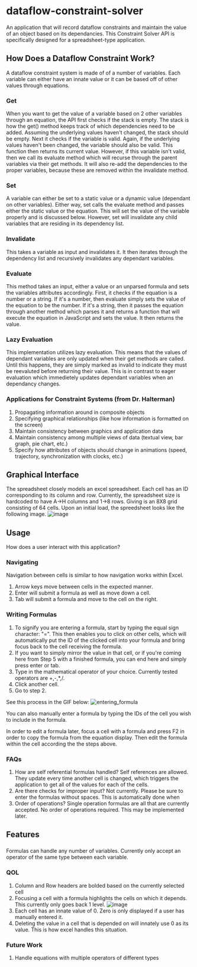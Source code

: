 # dataflow-constraint-solver
 An application that will record dataflow constraints and maintain the value of an object based on its dependancies. This Constraint Solver API is specifically designed for a spreadsheet-type application.

## How Does a Dataflow Constraint Work?
A dataflow constraint system is made of of a number of variables. Each variable can either have an innate value or it can be based off of other values through equations.
### Get
When you want to get the value of a variable based on 2 other variables through an equation, the API first checks if the stack is empty. The stack is how the get() method keeps track of which dependencies need to be added. Assuming the underlying values haven't changed, the stack should be empty. Next it checks if the variable is valid. Again, if the underlying values haven't been changed, the variable should also be valid. This function then returns its current value.
However, if this variable isn't valid, then we call its evaluate method which will recurse through the parent variables via their get methods. It will also re-add the dependencies to the proper variables, because these are removed within the invalidate method.
### Set
A variable can either be set to a static value or a dynamic value (dependant on other variables). Either way, set calls the evaluate method and passes either the static value or the equation. This will set the value of the variable properly and is discussed below. However, set will invalidate any child variables that are residing in its dependency list. 
### Invalidate
This takes a variable as input and invalidates it. It then iterates through the dependency list and recursively invalidates any dependant variables.
### Evaluate
This method takes an input, either a value or an unparsed formula and sets the variables attributes accordingly. First, it checks if the equation is a number or a string. If it's a number, then evaluate simply sets the value of the equation to be the number. If it's a string, then it passes the equation through another method which parses it and returns a function that will execute the equation in JavaScript and sets the value. It then returns the value.

### Lazy Evaluation
This implementation utilizes lazy evaluation. This means that the values of dependant variables are only updated when their get methods are called. Until this happens, they are simply marked as invalid to indicate they must be reevaluted before returning their value. This is in contrast to eager evaluation which immedietely updates dependant variables when an dependancy changes.

### Applications for Constraint Systems (from Dr. Halterman)
1. Propagating information around in composite objects
2. Specifying graphical relationships (like how information is formatted on the screen)
3. Maintain consistency between graphics and application data
4. Maintain consistency among multiple views of data (textual view, bar graph, pie chart, etc.)
5. Specify how attributes of objects should change in animations (speed, trajectory, synchronization with clocks, etc.)

## Graphical Interface
The spreadsheet closely models an excel spreadsheet. Each cell has an ID corresponding to its column and row. Currently, the spreadsheet size is hardcoded to have A->H columns and 1->8 rows. Giving is an 8X8 grid consisting of 64 cells. Upon an initial load, the spreedsheet looks like the following image.
![image](https://user-images.githubusercontent.com/20911606/145886120-62946531-975e-495f-b180-9d7432a89c3a.png)

## Usage
How does a user interact with this application?
### Navigating
Navigation between cells is similar to how navigation works within Excel. 
1. Arrow keys move between cells in the expected manner.
2. Enter will submit a formula as well as move down a cell.
3. Tab will submit a formula and move to the cell on the right.

### Writing Formulas
1. To signify you are entering a formula, start by typing the equal sign character: "=". This then enables you to click on other cells, which will automatically put the ID of the clicked cell into your formula and bring focus back to the cell receiving the formula.
2. If you want to simply mirror the value in that cell, or if you're coming here from Step 5 with a finished formula, you can end here and simply press enter or tab.
3. Type in the mathematical operator of your choice. Currently tested operators are +,-,*,/.
4. Click another cell.
5. Go to step 2.

See this process in the GIF below:
![entering_formula](https://user-images.githubusercontent.com/20911606/145894183-f3be1acc-f776-4419-bfd1-41b143798af0.gif)

You can also manually enter a formula by typing the IDs of the cell you wish to include in the formula. 

In order to edit a formula later, focus a cell with a formula and press F2 in order to copy the formula from the equation display. Then edit the formula within the cell according the the steps above.

### FAQs
1. How are self referential formulas handled? Self references are allowed. They update every time another cell is changed, which triggers the application to get all of the values for each of the cells.
2. Are there checks for improper input? Not currently. Please be sure to enter the formulas without spaces. This is automatically done when 
3. Order of operations? Single operation formulas are all that are currently accepted. No order of operations required. This may be implemented later.

## Features
###
Formulas can handle any number of variables. Currently only accept an operator of the same type between each variable.
### QOL
1. Column and Row headers are bolded based on the currently selected cell
2. Focusing a cell with a formula highlights the cells on which it depends. This currently only goes back 1 level. 
![image](https://user-images.githubusercontent.com/20911606/145897402-444a98e4-c9ac-47a0-ab86-2619d7133e4b.png)
3. Each cell has an innate value of 0. Zero is only displayed if a user has manually entered it.
4. Deleting the value in a cell that is depended on will innately use 0 as its value. This is how excel handles this situation.
### Future Work
1. Handle equations with multiple operators of different types

